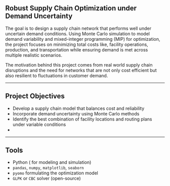 ## Robust Supply Chain Optimization under Demand Uncertainty 

The goal is to design a supply chain network that performs well under uncertain demand conditions. Using Monte Carlo simulation to model demand variability and mixed-integer programming (MIP) for optimization, the project focuses on minimizing total costs like, facility operations, production, and transportation while ensuring demand is met across multiple realistic scenarios.

The motivation behind this project comes from real world supply chain disruptions and the need for networks that are not only cost efficient but also resilient to fluctuations in customer demand.

---

## Project Objectives

- Develop a supply chain model that balances cost and reliability
- Incorporate demand uncertainty using Monte Carlo methods
- Identify the best combination of facility locations and routing plans under variable conditions
- 
---

## Tools

- Python ( for modeling and simulation)
- `pandas`, `numpy`, `matplotlib`, `seaborn`
- `pyomo` formulating the optimization model
- `GLPK` or `CBC` solver (open-source)
